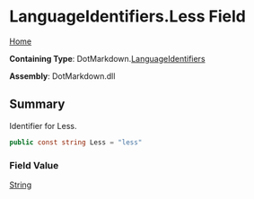 # LanguageIdentifiers\.Less Field

[Home](../../../README.md)

**Containing Type**: DotMarkdown\.[LanguageIdentifiers](../README.md)

**Assembly**: DotMarkdown\.dll

## Summary

Identifier for Less\.

```csharp
public const string Less = "less"
```

### Field Value

[String](https://docs.microsoft.com/en-us/dotnet/api/system.string)

